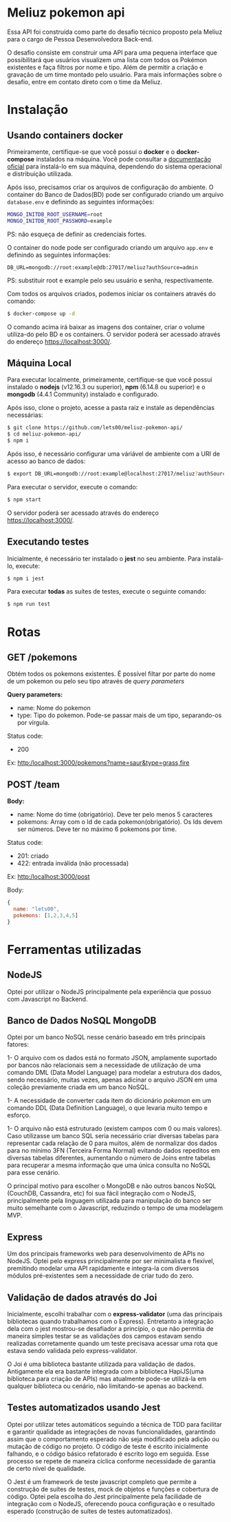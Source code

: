 # Meliuz pokemon api

Essa API foi construída como parte do desafio técnico proposto pela Meliuz para o cargo de Pessoa Desenvolvedora Back-end.

O desafio consiste em construir uma API para uma pequena interface que possibilitará que usuários visualizem uma lista com todos os Pokémon existentes e faça filtros por nome e tipo. Além de permitir a criação e gravação de um time montado pelo usuário. Para mais informações sobre o desafio, entre em contato direto com o time da Meliuz.

# Instalação

## Usando containers docker

Primeiramente, certifique-se que você possui o **docker** e o **docker-compose** instalados na máquina. Você pode consultar a [documentação oficial](https://docs.docker.com/get-docker/) para instalá-lo em sua máquina, dependendo do sistema operacional e distribuição utilizada.

Após isso, precisamos criar os arquivos de configuração do ambiente. O container do Banco de Dados(BD) pode ser configurado criando um arquivo `database.env` e definindo as seguintes informações:

```sh
MONGO_INITDB_ROOT_USERNAME=root
MONGO_INITDB_ROOT_PASSWORD=example
```
PS: não esqueça de definir as credenciais fortes.

O container do node pode ser configurado criando um arquivo `app.env` e definindo as seguintes informações:
```
DB_URL=mongodb://root:example@db:27017/meliuz?authSource=admin
```
PS: substituir root e example pelo seu usuário e senha, respectivamente.

Com todos os arquivos criados, podemos iniciar os containers através do comando:

```sh
$ docker-compose up -d
```

O comando acima irá baixar as imagens dos container, criar o volume utiliza-do pelo BD e os containers. O servidor poderá ser acessado através do endereço [https://localhost:3000/](https://localhost:3000/).

## Máquina Local

Para executar localmente, primeiramente, certifique-se que você possui instalado o **nodejs** (v12.16.3 ou superior), **npm** (6.14.8 ou superior) e o **mongodb** (4.4.1 Community) instalado e configurado.

Após isso, clone o projeto, acesse a pasta raiz e instale as dependências necessárias:
```sh
$ git clone https://github.com/lets00/meliuz-pokemon-api/
$ cd meliuz-pokemon-api/
$ npm i
```

Após isso, é necessário configurar uma váriável de ambiente com a URI de acesso ao banco de dados:
```sh
$ export DB_URL=mongodb://root:example@localhost:27017/meliuz?authSource=admin
```
Para executar o servidor, execute o comando:
```sh
$ npm start
```
O servidor poderá ser acessado através do endereço [https://localhost:3000/](https://localhost:3000/).

## Executando testes

Inicialmente, é necessário ter instalado o **jest** no seu ambiente. Para instalá-lo, execute: 
```sh
$ npm i jest
```

Para executar **todas** as suítes de testes, execute o seguinte comando:
```sh
$ npm run test
```

# Rotas
## GET /pokemons
Obtém todos os pokemons existentes. É possível filtar por parte do nome de um pokemon ou pelo seu tipo através de *query parameters*

**Query parameters:**
* name: Nome do pokemon
* type: Tipo do pokemon. Pode-se passar mais de um tipo, separando-os por vírgula.

Status code:
* 200

Ex:
[http:/localhost:3000/pokemons?name=saur&type=grass,fire](http:/localhost:3000/pokemons?name=saur&type=grass,fire)

## POST /team
**Body:**
* name: Nome do time (obrigatório). Deve ter pelo menos 5 caracteres
* pokemons: Array com o Id de cada pokemon(obrigatório). Os Ids devem ser números. Deve ter no máximo 6 pokemons por time.

Status code:
* 201: criado
* 422: entrada inválida (não processada)

Ex:
[http:/localhost:3000/post](http:/localhost:3000/post)

Body:

```js
{
  name: "lets00",
  pokemons: [1,2,3,4,5]
}
```

# Ferramentas utilizadas
 
## NodeJS

Optei por utilizar o NodeJS principalmente pela experiência que possuo com Javascript no Backend.

## Banco de Dados NoSQL MongoDB 
 
Optei por um banco NoSQL nesse cenário baseado em três principais fatores:

1- O arquivo com os dados está no formato JSON, amplamente suportado por bancos não relacionais sem a necessidade de utilização de uma comando DML (Data Model Language) para modelar a estrutura dos dados, sendo necessário, muitas vezes, apenas adicinar o arquivo JSON em uma coleção previamente criada em um banco NoSQL. 
 
1- A necessidade de converter cada item do dicionário _pokemon_ em um comando DDL (Data Definition Language), o que levaria muito tempo e esforço.

1- O arquivo não está estruturado (existem campos com 0 ou mais valores). Caso utilizasse um banco SQL seria necessário criar diversas tabelas para representar cada relação de 0 para muitos, além de normalizar dos dados para no mínimo 3FN (Terceira Forma Normal) evitando dados repeditos em diversas tabelas diferentes, aumentando o número de Joins entre tabelas para recuperar a mesma informação que uma única consulta no NoSQL para esse cenário.

O principal motivo para escolher o MongoDB e não outros bancos NoSQL (CouchDB, Cassandra, etc) foi sua fácil integração com o NodeJS, principalmente pela linguagem utilizada para manipulação do banco ser muito semelhante com o Javascript, reduzindo o tempo de uma modelagem MVP.

## Express

Um dos principais frameworks web para desenvolvimento de APIs no NodeJS. Optei pelo express principalmente por ser minimalista e flexível, premitindo modelar uma API rapidamente e integra-la com diversos módulos pré-existentes sem a necessidade de criar tudo do zero.

## Validação de dados através do Joi

Inicialmente, escolhi trabalhar com o **express-validator** (uma das principais bibliotecas quando trabalhamos com o Express). Entretanto a integração dela com o jest mostrou-se desafiador a princípio, o que não permitia de maneira simples testar se as validações dos campos estavam sendo realizadas corretamente quando um teste precisava acessar uma rota que estava sendo validada pelo express-validator.

O Joi é uma biblioteca bastante utilizada para validação de dados. Antigamente ela era bastante integrada com a biblioteca HapiJS(uma biblioteca para criação de APIs) mas atualmente pode-se utilizá-la em qualquer biblioteca ou cenário, não limitando-se apenas ao backend.

## Testes automatizados usando Jest

Optei por utilizar tetes automáticos seguindo a técnica de TDD para facilitar e garantir qualidade as integrações de novas funcionalidades, garantindo assim que o comportamento esperado não seja modificado pela adição ou mutação de código no projeto. O código de teste é escrito inicialmente falhando, e o código básico refatorado é escrito logo em seguida. Esse processo se repete de maneira cíclica conforme necessidade de garantia de certo nível de qualidade.

O Jest é um framework de teste javascript completo que permite a construção de suítes de testes, mock de objetos e funções e cobertura de código. Optei pela escolha do Jest principalmente pela facilidade de integração com o NodeJS, oferecendo pouca configuração e o resultado esperado (construção de suítes de testes automatizados).

